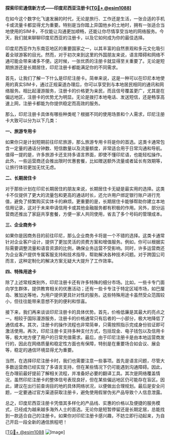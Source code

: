 **探索印尼通信新方式——印度尼西亚注册卡[[TG💪+ @esim1088](https://t.me/s/esim1088)]**

在如今这个数字化飞速发展的时代，无论是旅行、工作还是生活，一张合适的手机卡或流量卡都显得尤为重要。特别是当你踏上异国他乡的土地时，拥有一张适合当地使用的SIM卡，不仅能让沟通更加顺畅，还能让你尽情享受当地的网络服务。今天，我们就来聊聊印度尼西亚的注册卡，以及它如何成为你的最佳选择。

印度尼西亚作为东南亚地区的重要国家之一，以其丰富的自然景观和多元文化吸引着全球游客的目光。然而，对于初次来到这里的外国朋友来说，语言障碍和网络不通可能会带来诸多不便。这时候，一张优质的注册卡就显得至关重要了。无论是短期旅游还是长期居住，印尼注册卡都能满足你的不同需求。

首先，让我们了解一下什么是印尼注册卡。简单来说，这是一种可以在印尼本地使用的真实SIM卡，通过正规渠道办理后，你可以享受到与本地居民相同的通讯和网络服务。相比起漫游服务，注册卡的价格更为亲民，而且信号覆盖更广，尤其是在偏远地区，注册卡的优势尤为明显。无论是拨打本地电话、发送短信，还是畅享高速上网，注册卡都能为你提供稳定而高效的服务。

那么，印尼注册卡具体有哪些种类呢？根据不同的使用场景和个人需求，印尼注册卡大致可以分为以下几类：

**一、旅游专用卡**

如果你只是计划短期前往印尼旅游，那么旅游专用卡将是你的首选。这类卡通常包含一定量的通话分钟数、短信数量以及流量额度，非常适合用于日常沟通和导航。值得一提的是，许多旅游卡还支持多语言界面，即使不懂印尼语，也能轻松操作。此外，一些运营商还会推出限时优惠套餐，比如赠送额外流量或者延长有效期等，让旅行体验更加无忧无虑。

**二、长期居住卡**

对于那些计划在印尼长期居住的朋友来说，长期居住卡无疑是最实用的选择。这类卡不仅提供了更大的流量包和更高的通话时长，还允许用户绑定银行账户进行充值，避免了频繁购买实体卡的麻烦。更重要的是，长期居住卡能够帮助你建立本地信用记录，这对于未来申请信用卡或其他金融服务都有积极的作用。另外，部分运营商还推出了家庭共享套餐，方便一家人共同使用，省去了多个号码的管理成本。

**三、企业商务卡**

如果你是因商务目的前往印尼，那么企业商务卡将是一个不错的选择。这类卡通常针对企业客户设计，提供了更加灵活的资费方案和增值服务。例如，你可以根据实际需要调整流量和语音资源的比例，确保业务运营不受影响。同时，许多运营商还为企业客户提供专属客服支持和技术指导，帮助解决各种技术问题。对于跨国公司而言，这种定制化的解决方案无疑大大提升了工作效率。

**四、特殊用途卡**

除了上述常规类别外，印尼注册卡还有许多特殊的细分市场。比如，一些卡专门面向学生群体，提供教育相关的优惠活动；还有一些卡专注于特定区域市场，如巴厘岛、雅加达等地，为用户提供更具针对性的服务。这些特殊用途卡虽然受众范围较小，但往往能带来意想不到的便利和惊喜。

接下来，我们再来谈谈印尼注册卡的具体优势。首先，价格低廉是其最大的亮点之一。相较于国际漫游服务，注册卡的价格通常只有后者的一小部分，极大地降低了通信成本。其次，注册卡的操作流程也非常简单，只需按照指示完成身份验证即可激活使用。再次，印尼注册卡支持多种支付方式，包括现金、电子钱包以及信用卡等，极大地方便了用户的日常充值需求。最后，由于印尼注册卡是由本地运营商发行的，因此在网络质量和稳定性方面也有保障，特别是在重要场合如会议、展会等，稳定的通信环境显得尤为重要。

当然，在选择印尼注册卡时，我们也需要注意一些事项。首先是语言问题，尽管大多数运营商已经实现了多语言支持，但在某些情况下仍可能遇到沟通障碍。因此，在办理前最好提前了解相关流程，并准备好必要的翻译工具。其次是网络覆盖情况，虽然印尼注册卡的整体信号表现良好，但在某些偏远地区仍可能存在盲区。因此，建议在出行前查询目的地的具体网络状况，以便做出合理规划。最后是安全问题，一定要通过官方渠道获取注册卡，避免使用假冒伪劣产品导致个人信息泄露。

总之，印度尼西亚注册卡凭借其多样化的产品线、实惠的价格以及便捷的服务模式，已经成为越来越多海外人士的首选。无论你是短暂停留还是长期定居，总能找到一款适合自己的注册卡。如果你对印尼注册卡感兴趣，不妨立即行动起来，为自己开启一段全新的通信旅程吧！

[[TG💪+ @esim1088](https://t.me/s/esim1088) ![Image](https://i.postimg.cc/4NQfJmqS/Snipaste-2025-05-13-00-14-12.png)]